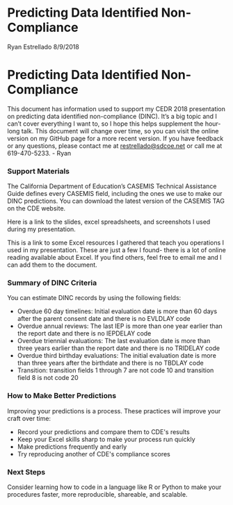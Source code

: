 Predicting Data Identified Non-Compliance
================
Ryan Estrellado
8/9/2018

Predicting Data Identified Non-Compliance
=========================================

This document has information used to support my CEDR 2018 presentation on predicting data identified non-compliance (DINC). It’s a big topic and I can’t cover everything I want to, so I hope this helps supplement the hour-long talk. This document will change over time, so you can visit the online version on my GitHub page for a more recent version. If you have feedback or any questions, please contact me at <restrellado@sdcoe.net> or call me at 619-470-5233. - Ryan

### Support Materials

The California Department of Education’s CASEMIS Technical Assistance Guide defines every CASEMIS field, including the ones we use to make our DINC predictions. You can download the latest version of the CASEMIS TAG on the CDE website.

Here is a link to the slides, excel spreadsheets, and screenshots I used during my presentation.

This is a link to some Excel resources I gathered that teach you operations I used in my presentation. These are just a few I found- there is a lot of online reading available about Excel. If you find others, feel free to email me and I can add them to the document.

### Summary of DINC Criteria

You can estimate DINC records by using the following fields:

-   Overdue 60 day timelines: Initial evaluation date is more than 60 days after the parent consent date and there is no EVLDLAY code
-   Overdue annual reviews: The last IEP is more than one year earlier than the report date and there is no IEPDELAY code
-   Overdue triennial evaluations: The last evaluation date is more than three years earlier than the report date and there is no TRIDELAY code
-   Overdue third birthday evaluations: The initial evaluation date is more than three years after the birthdate and there is no TBDLAY code
-   Transition: transition fields 1 through 7 are not code 10 and transition field 8 is not code 20

### How to Make Better Predictions

Improving your predictions is a process. These practices will improve your craft over time:

-   Record your predictions and compare them to CDE's results
-   Keep your Excel skills sharp to make your process run quickly
-   Make predictions frequently and early
-   Try reproducing another of CDE's compliance scores

### Next Steps

Consider learning how to code in a language like R or Python to make your procedures faster, more reproducible, shareable, and scalable.
